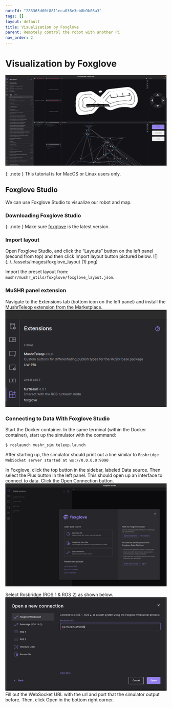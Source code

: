 ```yaml
---
noteId: "283365d00f8811eea038e3eb8b9b08a3"
tags: []
layout: default
title: Visualization by Foxglove
parent: Remotely control the robot with another PC
nav_order: 2
---
```


# Visualization by Foxglove

![](../../assets/images/foxglove.jpg)

{: .note }
This tutorial is for MacOS or Linux users only.

## Foxglove Studio
We can use Foxglove Studio to visualize our robot and map.

### Downloading Foxglove Studio
{: .note }
Make sure [foxglove](https://foxglove.dev/download) is the latest version.

### Import layout
Open Foxglove Studio, and click the “Layouts” button on the left panel (second from top) and then click Import layout button pictured below.
![](../../assets/images/foxglove_layout (1).png)

Import the preset layout from: ```mushr/mushr_utils/foxglove/foxglove_layout.json```.

### MuSHR panel extension
Navigate to the Extensions tab (bottom icon on the left panel) and install the MushrTeleop extension from the Marketplace.
![](../../assets/images/foxglove_extention.jpg)

### Connecting to Data With Foxglove Studio
Start the Docker container. In the same terminal (within the Docker container), start up the simulator with the command:
```
$ roslaunch mushr_sim teleop.launch
```
After starting up, the simulator should print out a line similar to ```Rosbridge WebSocket server started at ws://0.0.0.0:9090```

In Foxglove, click the top button in the sidebar, labeled Data source. Then select the Plus button in the left panel. This should open up an interface to connect to data. Click the Open Connection button. 
![](../../assets/images/import_data.png)

Select Rosbridge (ROS 1 & ROS 2) as shown below.
![](../../assets/images/new_connection.png)
Fill out the WebSocket URL with the url and port that the simulator output before.
Then, click Open in the bottom right corner.
